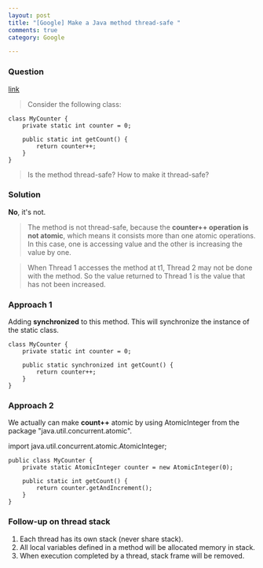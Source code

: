 ```yaml
---
layout: post
title: "[Google] Make a Java method thread-safe "
comments: true
category: Google

---
```


### Question 

[link](http://www.programcreek.com/2014/02/how-to-make-a-method-thread-safe-in-java/)

> Consider the following class: 

    class MyCounter {
        private static int counter = 0;

        public static int getCount() {
            return counter++;
        }
    }

> Is the method thread-safe? How to make it thread-safe?

### Solution 

__No__, it's not. 

> The method is not thread-safe, because the __counter++ operation is not atomic__, which means it consists more than one atomic operations. In this case, one is accessing value and the other is increasing the value by one.

> When Thread 1 accesses the method at t1, Thread 2 may not be done with the method. So the value returned to Thread 1 is the value that has not been increased.

### Approach 1

Adding __synchronized__ to this method. This will synchronize the instance of the static class. 

    class MyCounter {
        private static int counter = 0;

        public static synchronized int getCount() {
            return counter++;
        }
    }

### Approach 2

We actually can make __count++__ atomic by using AtomicInteger from the package "java.util.concurrent.atomic". 

import java.util.concurrent.atomic.AtomicInteger;
 
    public class MyCounter {
        private static AtomicInteger counter = new AtomicInteger(0);

        public static int getCount() {
            return counter.getAndIncrement();
        }
    }

### Follow-up on thread stack

1. Each thread has its own stack (never share stack). 
1. All local variables defined in a method will be allocated memory in stack. 
1. When execution completed by a thread, stack frame will be removed.
